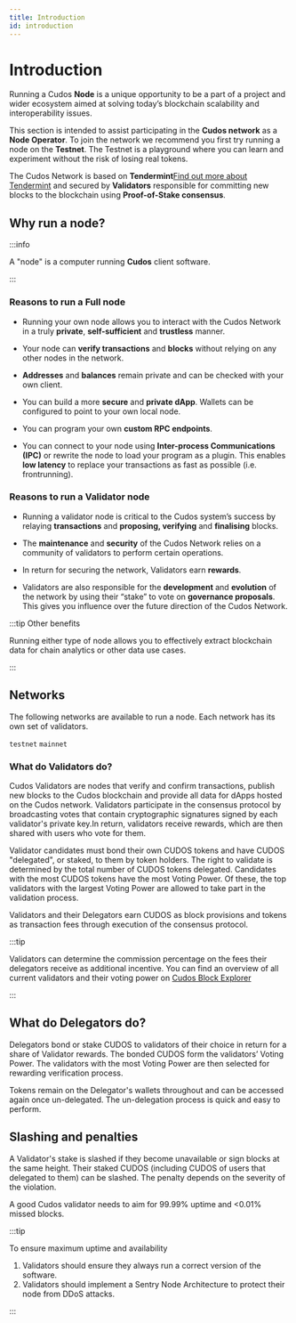 ```yaml
---
title: Introduction
id: introduction
---
```


# Introduction

Running a Cudos **Node** is a unique opportunity to be a part of a project and wider ecosystem aimed at solving today’s blockchain scalability and interoperability issues.

This section is intended to assist participating in the **Cudos network** as a **Node Operator**. To join the network we recommend you first try running a node on the **Testnet**. The Testnet is a playground where you can learn and experiment without the risk of losing real tokens.

The Cudos Network is based on **Tendermint**[Find out more about Tendermint](https://docs.tendermint.com/v0.35/introduction/what-is-tendermint.html) and secured by **Validators** responsible for committing new blocks to the blockchain using **Proof-of-Stake consensus**.

## Why run a node?

:::info

A "node" is a computer running **Cudos** client software.

:::

### Reasons to run a Full node

* Running your own node allows you to interact with the Cudos Network in a truly **private**, **self-sufficient** and **trustless** manner.

* Your node can **verify transactions** and **blocks** without relying on any other nodes in the network.

* **Addresses** and **balances** remain private and can be checked with your own client.

* You can build a more **secure** and **private dApp**. Wallets can be configured to point to your own local node.

* You can program your own **custom RPC endpoints**.

* You can connect to your node using **Inter-process Communications (IPC)** or rewrite the node to load your program as a plugin. This enables **low latency** to replace your transactions as fast as possible (i.e. frontrunning).

### Reasons to run a Validator node

* Running a validator node is critical to the Cudos system’s success by relaying **transactions** and **proposing, verifying** and **finalising** blocks. 

* The **maintenance** and **security** of the Cudos Network relies on a community of validators to perform certain operations. 

* In return for securing the network, Validators earn **rewards**.

* Validators are also responsible for the **development** and **evolution** of the network by using their “stake” to vote on **governance proposals**. This gives you influence over the future direction of the Cudos Network.

:::tip Other benefits

Running either type of node allows you to effectively extract blockchain data for chain analytics or other data use cases.

:::

## Networks 

The following networks are available to run a node. Each network has its own set of validators. 

`testnet`
`mainnet`

### What do Validators do?

Cudos Validators are nodes that verify and confirm transactions, publish new blocks to the Cudos blockchain and provide all data for dApps hosted on the Cudos network. Validators participate in the consensus protocol by broadcasting votes that contain cryptographic signatures signed by each validator's private key.In return, validators receive rewards, which are then shared with users who vote for them.

Validator candidates must bond their own CUDOS tokens and have CUDOS "delegated", or staked, to them by token holders. The right to validate is determined by the total number of CUDOS tokens delegated. Candidates with the most CUDOS tokens have the most Voting Power. Of these, the top validators with the largest Voting Power are allowed to take part in the validation process.

Validators and their Delegators earn CUDOS as block provisions and tokens as transaction fees through execution of the consensus protocol.

:::tip

Validators can determine the commission percentage on the fees their delegators receive as additional incentive. You can find an overview of all current validators and their voting power on [Cudos Block Explorer](https://explorer.cudos.org/validators)

:::

## What do Delegators do?

Delegators bond or stake CUDOS to validators of their choice in return for a share of Validator rewards. The bonded CUDOS form the validators’ Voting Power. The validators with the most Voting Power are then selected for rewarding verification process.

Tokens remain on the Delegator's wallets throughout and can be accessed again once un-delegated. The un-delegation process is quick and easy to perform.

## Slashing and penalties

A Validator's stake is slashed if they become unavailable or sign blocks at the same height. Their staked CUDOS (including CUDOS of users that delegated to them) can be slashed. The penalty depends on the severity of the violation.

A good Cudos validator needs to aim for 99.99% uptime and <0.01% missed blocks.
 
:::tip 

To ensure maximum uptime and availability
1. Validators should ensure they always run a correct version of the software.
2. Validators should implement a Sentry Node Architecture to protect their node from DDoS attacks. 

:::
